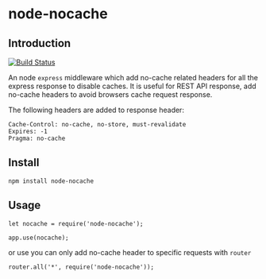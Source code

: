node-nocache
============


## Introduction

[![Build Status](https://travis-ci.org/mingchen/node-nocache.svg?branch=master)](https://travis-ci.org/mingchen/node-nocache)


An node `express` middleware which add no-cache related headers for all the express response to disable caches. 
It is useful for REST API response, add no-cache headers to avoid browsers cache request response.

The following headers are added to response header:

    Cache-Control: no-cache, no-store, must-revalidate
    Expires: -1
    Pragma: no-cache


## Install

    npm install node-nocache


## Usage

    let nocache = require('node-nocache');

    app.use(nocache);

or use you can only add no-cache header to specific requests with `router`

    router.all('*', require('node-nocache'));


